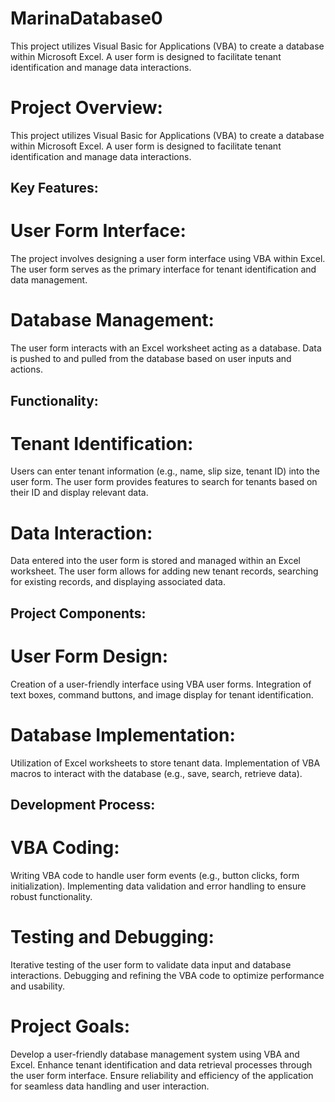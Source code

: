 # MarinaDatabase0
This project utilizes Visual Basic for Applications (VBA) to create a database within Microsoft Excel. A user form is designed to facilitate tenant identification and manage data interactions.

# Project Overview:
This project utilizes Visual Basic for Applications (VBA) to create a database within Microsoft Excel. A user form is designed to facilitate tenant identification and manage data interactions.

## Key Features:

# User Form Interface:
The project involves designing a user form interface using VBA within Excel.
The user form serves as the primary interface for tenant identification and data management.
# Database Management:
The user form interacts with an Excel worksheet acting as a database.
Data is pushed to and pulled from the database based on user inputs and actions.

## Functionality:
# Tenant Identification:
Users can enter tenant information (e.g., name, slip size, tenant ID) into the user form.
The user form provides features to search for tenants based on their ID and display relevant data.
# Data Interaction:
Data entered into the user form is stored and managed within an Excel worksheet.
The user form allows for adding new tenant records, searching for existing records, and displaying associated data.

## Project Components:

# User Form Design:
Creation of a user-friendly interface using VBA user forms.
Integration of text boxes, command buttons, and image display for tenant identification.
# Database Implementation:
Utilization of Excel worksheets to store tenant data.
Implementation of VBA macros to interact with the database (e.g., save, search, retrieve data).

## Development Process:

# VBA Coding:
Writing VBA code to handle user form events (e.g., button clicks, form initialization).
Implementing data validation and error handling to ensure robust functionality.
# Testing and Debugging:
Iterative testing of the user form to validate data input and database interactions.
Debugging and refining the VBA code to optimize performance and usability.

# Project Goals:

Develop a user-friendly database management system using VBA and Excel.
Enhance tenant identification and data retrieval processes through the user form interface.
Ensure reliability and efficiency of the application for seamless data handling and user interaction.

